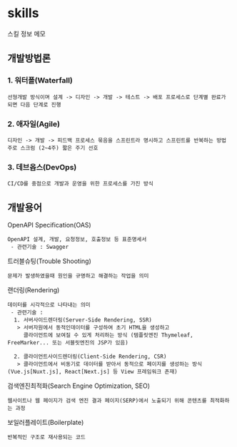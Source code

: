 # skills
스킬 정보 메모

## 개발방법론
### 1. 워터폴(Waterfall)
```
선형개발 방식이며 설계 -> 디자인 -> 개발 -> 테스트 -> 배포 프로세스로 단계별 완료가 되면 다음 단계로 진행
```
### 2. 애자일(Agile)
```
디자인 -> 개발 -> 피드백 프로세스 묶음을 스프린트라 명시하고 스프린트를 반복하는 방법 주로 스크럼 (2~4주) 짧은 주기 선호
```
### 3. 데브옵스(DevOps)
```
CI/CD를 중점으로 개발과 운영을 위한 프로세스를 가진 방식
```

## 개발용어
OpenAPI Specification(OAS)
```
OpenAPI 설계, 개발, 요청정보, 호출정보 등 표준명세서
 - 관련기술 : Swagger
```

트러블슈팅(Trouble Shooting)
```
문제가 발생하였을때 원인을 규명하고 해결하는 작업을 의미
```

랜더링(Rendering)
```
데이터를 시각적으로 나타내는 의미
 - 관련기술 :
  1. 서버사이드렌더링(Server-Side Rendering, SSR)
   > 서버자원에서 동적인데이터를 구성하여 초기 HTML을 생성하고
     클라이언트에 보여질 수 있게 처리하는 방식 (템플릿엔진 Thymeleaf, FreeMarker... 또는 서블릿엔진의 JSP가 있음)

  2. 클라이언트사이드렌더링(Client-Side Rendering, CSR)
   > 클라이언트에서 비동기로 데이터를 받아서 동적으로 페이지를 생성하는 방식 (Vue.js[Nuxt.js], React[Next.js] 등 View 프레임워크 존재)
```

검색엔진최적화(Search Engine Optimization, SEO)
```
웹사이트나 웹 페이지가 검색 엔진 결과 페이지(SERP)에서 노출되기 위해 콘텐츠를 최적화하는 과정
```

보일러플레이트(Boilerplate)
```
반복적인 구조로 재사용되는 코드
```



